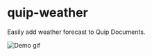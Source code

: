 # quip-weather

Easily add weather forecast to Quip Documents. 

![Demo gif](https://github.com/shrej/quip-weather/blob/b456bcc2f70917cb941bb7369e0c411e463b53e0/demo.gif?raw=true)
